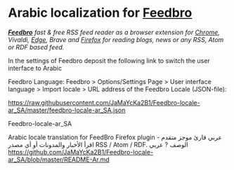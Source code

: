 # Arabic localization for [Feedbro](https://nodetics.com/feedbro/ "Go to Feedbro Project homepage")

***[Feedbro](https://nodetics.com/feedbro/ "Go to Feedbro Project homepage")*** *fast & free RSS feed reader as a browser extension for [Chrome](https://chrome.google.com/webstore/detail/feedbro/mefgmmbdailogpfhfblcnnjfmnpnmdfa "Go to extension page, for Chrome"), Vivaldi, [Edge](https://microsoftedge.microsoft.com/addons/detail/pdfbckdfhgaohcfdkcgpggcifmalimfd "Go to extension page, for Edge"), Brave and [Firefox](https://addons.mozilla.org/en-GB/firefox/addon/feedbroreader/ "Go to extension page, for Firefox") for reading blogs, news or any RSS, Atom or RDF based feed.*

In the settings of Feedbro deposit the following link to switch the user interface to Arabic

Feedbro Language: Feedbro > Options/Settings Page > User interface language > Import locale > URL address of the Feedbro Locale (JSON-file):


https://raw.githubusercontent.com/JaMaYcKa2B1/Feedbro-locale-ar_SA/master/feedbro-locale-ar_SA.json


Feedbro-locale-ar_SA

Arabic locale translation for FeedBro Firefox plugin عربي قارئ موجز متقدم - اقرأ الأخبار والمدونات أو أي مصدر RSS / Atom / RDF. الوصف ? عربي 
https://github.com/JaMaYcKa2B1/Feedbro-locale-ar_SA/blob/master/README-Ar.md
